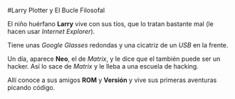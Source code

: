#Larry Plotter y El Bucle Filosofal

El niño huérfano **Larry** vive con sus tíos, que lo tratan bastante mal (le hacen usar *Internet Explorer*).

Tiene unas *Google Glasses* redondas y una cicatriz de un *USB* en la frente. 

Un día, aparece **Neo**, el de *Matrix*, y le dice que el también puede ser un hacker.
Así lo sace de *Matrix* y le lleba a una escuela de hacking.

Allí conoce a sus amigos **ROM** y **Versión** y vive sus primeras aventuras picando código.
